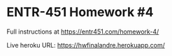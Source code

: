 # ENTR-451 Homework #4

Full instructions at https://entr451.com/homework-4/

Live heroku URL: https://hwfinalandre.herokuapp.com/